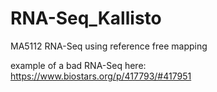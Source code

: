 # RNA-Seq_Kallisto
MA5112 RNA-Seq using reference free mapping

example of a bad RNA-Seq here: https://www.biostars.org/p/417793/#417951
